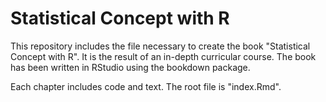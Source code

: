 # Statistical Concept with R
This repository includes the file necessary to create the book "Statistical Concept with R". It is the result of an in-depth curricular course. The book has been written in RStudio using the bookdown package. 

Each chapter includes code and text. The root file is "index.Rmd".
